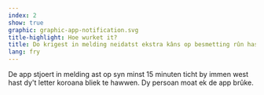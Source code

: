 ```yaml
---
index: 2
show: true
graphic: graphic-app-notification.svg
title-highlight: Hoe wurket it?
title: Do krigest in melding neidatst ekstra kâns op besmetting rûn hast.
lang: fry
---
```

De app stjoert in melding ast op syn minst 15 minuten ticht by immen west hast dy't letter koroana bliek te hawwen. Dy persoan moat ek de app brûke.
